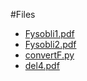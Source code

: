 #Files
* [Fysobli1.pdf](Fysobli1.pdf)
* [Fysobli2.pdf](Fysobli2.pdf)
* [convertF.py](convertF.py)
* [del4.pdf](del4.pdf)
